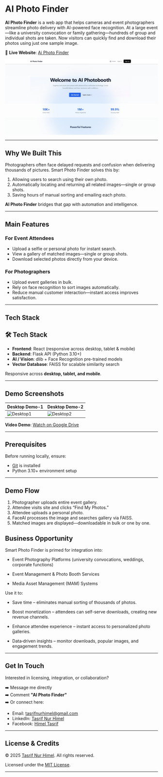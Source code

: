 # AI Photo Finder

**AI Photo Finder** is a web app that helps cameras and event photographers streamline photo delivery with AI-powered face recognition. At a large event—like a university convocation or family gathering—hundreds of group and individual shots are taken. Now visitors can quickly find and download their photos using just one sample image.


🔗 **Live Website**: [Ai Photo Finder](https://photofinder.phigalaxy.com/)

![AI Photo Finder Banner](./Images/img.jpg)

---

## Why We Built This

Photographers often face delayed requests and confusion when delivering thousands of pictures. Smart Photo Finder solves this by:

1. Allowing users to search using their own photo.
2. Automatically locating and returning all related images—single or group shots.
3. Saving hours of manual sorting and emailing each photo.

**AI Photo Finder** bridges that gap with automation and intelligence.

---


## Main Features

### For Event Attendees
- Upload a selfie or personal photo for instant search.
- View a gallery of matched images—single or group shots.
- Download selected photos directly from your device.

### For Photographers
- Upload event galleries in bulk.
- Rely on face recognition to sort images automatically.
- Reduce manual customer interaction—instant access improves satisfaction.

---

## Tech Stack

## 🛠 Tech Stack

- **Frontend**: React (responsive across desktop, tablet & mobile)  
- **Backend**: Flask API (Python 3.10+)  
- **AI / Vision**: dlib + Face Recognition pre-trained models  
- **Vector Database**: FAISS for scalable similarity search  

Responsive across **desktop, tablet, and mobile**.

---

## Demo Screenshots

| Desktop Demo-1 | Desktop Demo-2 |
|--------------|-------------|
| ![Desktop1](./Image/web.png) | ![Desktop2](./Image/mobile_demo.png) |

**Video Demo**: [Watch on Google Drive](https://drive.google.com/file/d/1kNqZJOCZfThBXK-FyzlNtbjpNcSACU6J/view?usp=drive_link)

---

## Prerequisites

Before running locally, ensure:

- [Git](https://git-scm.com/downloads) is installed
- Python 3.10+ environment setup

---


## Demo Flow

1. Photographer uploads entire event gallery.  
2. Attendee visits site and clicks “Find My Photos.”  
3. Attendee uploads a personal photo.  
4. FaceAI processes the image and searches gallery via FAISS.  
5. Matched images are displayed—downloadable in bulk or one by one.


## Business Opportunity

Smart Photo Finder is primed for integration into:

- Event Photography Platforms (university convocations, weddings, corporate functions)

- Event Management & Photo Booth Services

- Media Asset Management (MAM) Systems

Use it to:

- Save time – eliminates manual sorting of thousands of photos.

- Boost monetization – attendees can self-serve downloads, creating new revenue channels.

- Enhance attendee experience – instant access to personalized photo galleries.

- Data‑driven insights – monitor downloads, popular images, and engagement trends.

---

## Get In Touch

Interested in licensing, integration, or collaboration?

➡️ Message me directly  
➡️ Comment **"AI Photo Finder"**  
➡️ Or connect here:

-  Email: [tasrifnurhimel@gmail.com](mailto:tasrifnurhimel@gmail.com)  
-  LinkedIn: [Tasrif Nur Himel](https://www.linkedin.com/in/tasrifnurhimel/)
-  Facebook: [Himel Tasrif](https://www.facebook.com/himeltasrif06)

---

## License & Credits

© 2025 [Tasrif Nur Himel](https://www.tasrifnurhimel.me). All rights reserved.

Licensed under the [MIT License](./LICENSE).

---

